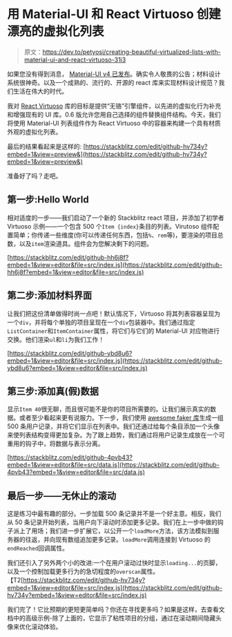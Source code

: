 # 用 Material-UI 和 React Virtuoso 创建漂亮的虚拟化列表

> 原文：<https://dev.to/petyosi/creating-beautiful-virtualized-lists-with-material-ui-and-react-virtuoso-31i3>

如果您没有得到消息， [Material-UI v4 已发布](https://material-ui.com/blog/material-ui-v4-is-out/)。确实令人敬畏的公告；材料设计系统很神奇。以及一个成熟的、流行的、开源的 react 库来实现材料设计规范？我们生活在伟大的时代。

我对 [React Virtuoso](https://virtuoso.dev) 库的目标是提供“无铬”引擎组件，以先进的虚拟化行为补充和增强现有的 UI 库。0.6 版允许您用自己选择的组件替换组件结构。今天，我们将使用 Material-UI 列表组件作为 React Virtuoso 中的容器来构建一个具有材质外观的虚拟化列表。

最后的结果看起来是这样的:
[https://stackblitz.com/edit/github-hv734y?embed=1&view=preview&](https://stackblitz.com/edit/github-hv734y?embed=1&view=preview&)

准备好了吗？走吧。

## 第一步:Hello World

相对适度的一步——我们启动了一个新的 Stackblitz react 项目，并添加了初学者 Virtuoso 示例——一个包含 500 个`Item {index}`条目的列表。Virutoso 组件配置简单；你传递一些维度(你可以传递任何东西，包括`%`、`rem`等)，要渲染的项目总数，以及`item`渲染道具。组件会为您解决剩下的问题。

[https://stackblitz.com/edit/github-hh6j8f?embed=1&view=editor&file=src/index.js](https://stackblitz.com/edit/github-hh6j8f?embed=1&view=editor&file=src/index.js)

## 第二步:添加材料界面

让我们把这份清单做得时尚一点吧！默认情况下，Virtuoso 将其列表容器呈现为一个`div`，并将每个单独的项目呈现在一个`div`包装器中。我们通过指定`ListContainer`和`ItemContainer`属性，将它们与它们的 Material-UI 对应物进行交换。他们渲染`ul`和`li`为我们工作！

[https://stackblitz.com/edit/github-ybd8u6?embed=1&view=editor&file=src/index.js](https://stackblitz.com/edit/github-ybd8u6?embed=1&view=editor&file=src/index.js)

## 第三步:添加真(假)数据

显示`Item 40`很无聊，而且很可能不是你的项目所需要的。让我们展示真实的数据。或者至少看起来更有说服力。下一步，我们使用 [awesome faker 库](https://www.npmjs.com/package/faker)生成一组 500 条用户记录，并将它们显示在列表中。我们还通过给每个条目添加一个头像来使列表结构变得更加复杂。为了跟上趋势，我们通过将用户记录生成放在一个可重用的钩子中，将数据与表示分离。

[https://stackblitz.com/edit/github-4pvb43?embed=1&view=editor&file=src/data.js](https://stackblitz.com/edit/github-4pvb43?embed=1&view=editor&file=src/data.js)

## 最后一步——无休止的滚动

这是练习中最有趣的部分。一步加载 500 条记录并不是一个好主意。相反，我们从 50 条记录开始列表，当用户向下滚动时添加更多记录。我们在上一步中做的钩子派上了用场；我们进一步扩展它，以公开一个`loadMore`方法，该方法模拟到服务器的往返，并向现有数组追加更多记录。`loadMore`调用连接到 Virtuoso 的`endReached`回调属性。

我们还引入了另外两个小的改进:一个在用户滚动过快时显示`loading...`的页脚，以及一个控制加载更多行为的急切程度的`overscan`属性。【T2[https://stackblitz.com/edit/github-hv734y?embed=1&view=editor&file=src/index.js](https://stackblitz.com/edit/github-hv734y?embed=1&view=editor&file=src/index.js)

我们完了！它比预期的更短更简单吗？你还在寻找更多吗？如果是这样，去查看文档中的高级示例-除了上面的，它显示了粘性项目的分组，通过在滚动期间隐藏头像来优化滚动体验。